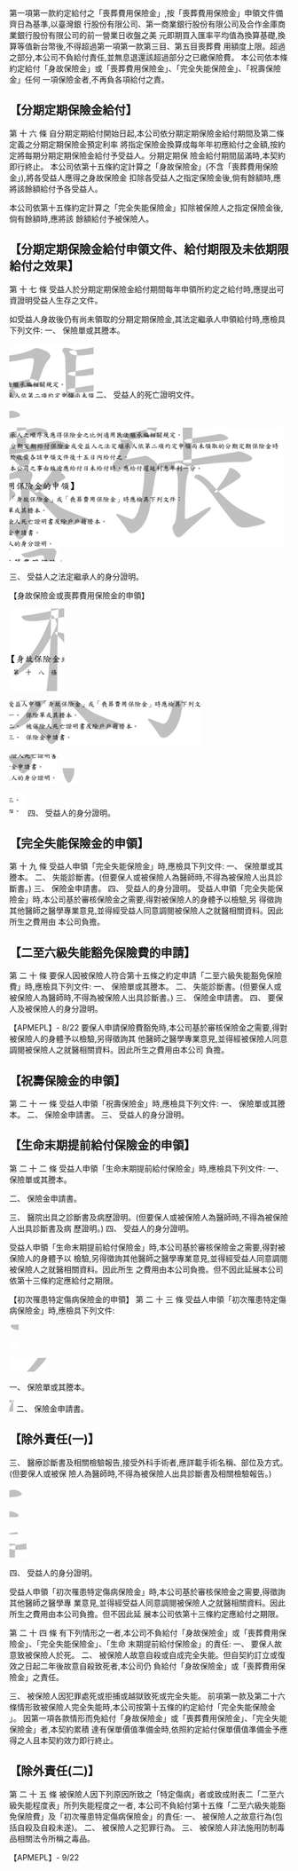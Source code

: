 第一項第一款約定給付之「喪葬費用保險金」,按「喪葬費用保險金」申領文件備齊日為基準,以臺灣銀 行股份有限公司、第一商業銀行股份有限公司及合作金庫商業銀行股份有限公司的前一營業日收盤之美 元即期買入匯率平均值為換算基礎,換算等值新台幣後,不得超過第一項第一款第三目、第五目喪葬費 用額度上限。超過之部分,本公司不負給付責任,並無息退還該超過部分之已繳保險費。 本公司依本條約定給付「身故保險金」或「喪葬費用保險金」、「完全失能保險金」、「祝壽保險金」任何 一項保險金者,不再負各項給付之責。

## 【分期定期保險金給付】

第 十 六 條 自分期定期給付開始日起,本公司依分期定期保險金給付期間及第二條定義之分期定期保險金預定利率 將指定保險金換算成每年年初應給付之金額,按約定將每期分期定期保險金給付予受益人。分期定期保 險金給付期間屆滿時,本契約即行終止。 本公司依第十五條約定計算之「身故保險金」(不含「喪葬費用保險金」),將各受益人應得之身故保險金 扣除各受益人之指定保險金後,倘有餘額時,應將該餘額給付予各受益人。

本公司依第十五條約定計算之「完全失能保險金」扣除被保險人之指定保險金後,倘有餘額時,應將該 餘額給付予被保險人。

## 【分期定期保險金給付申領文件、給付期限及未依期限給付之效果】

第 十 七 條 受益人於分期定期保險金給付期間每年申領所約定之給付時,應提出可資證明受益人生存之文件。

如受益人身故後仍有尚未領取的分期定期保險金,其法定繼承人申領給付時,應檢具下列文件: 一、 保險單或其謄本。

![0_image_0.png](0_image_0.png) 二、 受益人的死亡證明文件。

![0_image_1.png](0_image_1.png)

![0_image_2.png](0_image_2.png) ![0_image_4.png](0_image_4.png)

三、 受益人之法定繼承人的身分證明。

【身故保險金或喪葬費用保險金的申領】

![0_image_3.png](0_image_3.png)

![0_image_5.png](0_image_5.png)

![0_image_6.png](0_image_6.png) ![0_image_7.png](0_image_7.png)

![0_image_8.png](0_image_8.png) 四、 受益人的身分證明。

## 【完全失能保險金的申領】

第 十 九 條 受益人申領「完全失能保險金」時,應檢具下列文件:
一、 保險單或其謄本。 二、 失能診斷書。(但要保人或被保險人為醫師時,不得為被保險人出具診斷書。) 三、 保險金申請書。 四、 受益人的身分證明。 受益人申領「完全失能保險金」時,本公司基於審核保險金之需要,得對被保險人的身體予以檢驗,另 得徵詢其他醫師之醫學專業意見,並得經受益人同意調閱被保險人之就醫相關資料。因此所生之費用由 本公司負擔。

## 【二至六級失能豁免保險費的申請】

第 二 十 條 要保人因被保險人符合第十五條之約定申請「二至六級失能豁免保險費」時,應檢具下列文件:
一、 保險單或其謄本。 二、 失能診斷書。(但要保人或被保險人為醫師時,不得為被保險人出具診斷書。) 三、 保險金申請書。 四、 要保人及被保險人的身分證明。

【APMEPL】- 8/22 要保人申請保險費豁免時,本公司基於審核保險金之需要,得對被保險人的身體予以檢驗,另得徵詢其 他醫師之醫學專業意見,並得經被保險人同意調閱被保險人之就醫相關資料。因此所生之費用由本公司 負擔。

## 【祝壽保險金的申領】

第 二 十 一 條 受益人申領「祝壽保險金」時,應檢具下列文件:
一、 保險單或其謄本。 二、 保險金申請書。 三、 受益人的身分證明。

## 【生命末期提前給付保險金的申領】

第 二 十 二 條 受益人申領「生命末期提前給付保險金」時,應檢具下列文件:
一、 保險單或其謄本。

二、 保險金申請書。

三、 醫院出具之診斷書及病歷證明。(但要保人或被保險人為醫師時,不得為被保險人出具診斷書及病 歷證明。)
四、 受益人的身分證明。

受益人申領「生命末期提前給付保險金」時,本公司基於審核保險金之需要,得對被保險人的身體予以 檢驗,另得徵詢其他醫師之醫學專業意見,並得經受益人同意調閱被保險人之就醫相關資料。因此所生 之費用由本公司負擔。但不因此延展本公司依第十三條約定應給付之期限。

【初次罹患特定傷病保險金的申領】
第 二 十 三 條 受益人申領「初次罹患特定傷病保險金」時,應檢具下列文件:

![1_image_4.png](1_image_4.png)

![1_image_6.png](1_image_6.png)

![1_image_7.png](1_image_7.png)

一、 保險單或其謄本。

![1_image_5.png](1_image_5.png) 二、 保險金申請書。

## 【除外責任(一)】

三、 醫療診斷書及相關檢驗報告,接受外科手術者,應詳載手術名稱、部位及方式。(但要保人或被保 險人為醫師時,不得為被保險人出具診斷書及相關檢驗報告。)

![1_image_0.png](1_image_0.png)

![1_image_1.png](1_image_1.png)

![1_image_2.png](1_image_2.png)

![1_image_3.png](1_image_3.png)

四、 受益人的身分證明。

受益人申領「初次罹患特定傷病保險金」時,本公司基於審核保險金之需要,得徵詢其他醫師之醫學專 業意見,並得經受益人同意調閱被保險人之就醫相關資料。因此所生之費用由本公司負擔。但不因此延 展本公司依第十三條約定應給付之期限。

第 二 十 四 條 有下列情形之一者,本公司不負給付「身故保險金」或「喪葬費用保險金」、「完全失能保險金」、「生命 末期提前給付保險金」的責任: 一、 要保人故意致被保險人於死。 二、 被保險人故意自殺或自成完全失能。但自契約訂立或復效之日起二年後故意自殺致死者,本公司仍 負給付「身故保險金」或「喪葬費用保險金」之責任。

三、 被保險人因犯罪處死或拒捕或越獄致死或完全失能。 前項第一款及第二十六條情形致被保險人完全失能時,本公司按第十五條的約定給付「完全失能保險金 」。 因第一項各款情形而免給付「身故保險金」或「喪葬費用保險金」、「完全失能保險金」者,本契約累積 達有保單價值準備金時,依照約定給付保單價值準備金予應得之人且本契約效力即行終止。

## 【除外責任(二)】

第 二 十 五 條 被保險人因下列原因所致之「特定傷病」者或致成附表二「二至六級失能程度表」所列失能程度之一者, 本公司不負給付第十五條「二至六級失能豁免保險費」及「初次罹患特定傷病保險金」的責任: 一、 被保險人之故意行為(包括自殺及自殺未遂)。 二、 被保險人之犯罪行為。 三、 被保險人非法施用防制毒品相關法令所稱之毒品。

【APMEPL】- 9/22